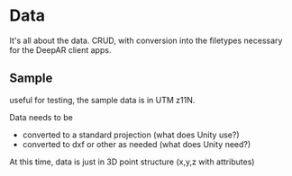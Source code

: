 # Data
It's all about the data.  CRUD, with conversion into the filetypes necessary for the DeepAR client apps.

## Sample
useful for testing, the sample data is in UTM z11N.

Data needs to be
- converted to a standard projection (what does Unity use?)
- converted to dxf or other as needed (what does Unity need?)

At this time, data is just in 3D point structure (x,y,z with attributes)
